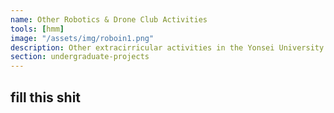 ```yaml
---
name: Other Robotics & Drone Club Activities
tools: [hmm]
image: "/assets/img/roboin1.png"
description: Other extracirricular activities in the Yonsei University robotics and drone club
section: undergraduate-projects
---
```


## fill this shit